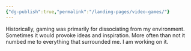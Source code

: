 ```yaml
---
{"dg-publish":true,"permalink":"/landing-pages/video-games/"}
---
```


Historically, gaming was primarily for dissociating from my environment. Sometimes it would provoke ideas and inspiration. More often than not it numbed me to everything that surrounded me. I am working on it. 